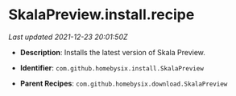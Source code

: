 # SkalaPreview.install.recipe

_Last updated 2021-12-23 20:01:50Z_

- **Description**: Installs the latest version of Skala Preview.

- **Identifier**: `com.github.homebysix.install.SkalaPreview`

- **Parent Recipes**: `com.github.homebysix.download.SkalaPreview`
